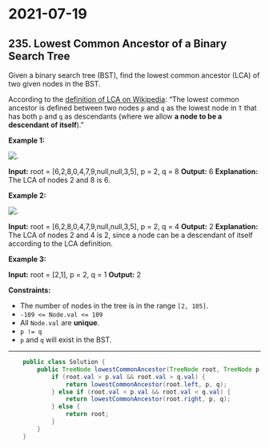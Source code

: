 # 2021-07-19

## 235. Lowest Common Ancestor of a Binary Search Tree

Given a binary search tree (BST), find the lowest common ancestor (LCA) of two given nodes in the BST.

According to the [definition of LCA on Wikipedia](https://en.wikipedia.org/wiki/Lowest_common_ancestor): “The lowest common ancestor is defined between two nodes `p` and `q` as the lowest node in `T` that has both `p` and `q` as descendants (where we allow **a node to be a descendant of itself**).”

**Example 1:**

![.](https://assets.leetcode.com/uploads/2018/12/14/binarysearchtree_improved.png)

**Input:** root = \[6,2,8,0,4,7,9,null,null,3,5\], p = 2, q = 8
**Output:** 6
**Explanation:** The LCA of nodes 2 and 8 is 6.

**Example 2:**

![.](https://assets.leetcode.com/uploads/2018/12/14/binarysearchtree_improved.png)

**Input:** root = \[6,2,8,0,4,7,9,null,null,3,5\], p = 2, q = 4
**Output:** 2
**Explanation:** The LCA of nodes 2 and 4 is 2, since a node can be a descendant of itself according to the LCA definition.

**Example 3:**

**Input:** root = \[2,1\], p = 2, q = 1
**Output:** 2

**Constraints:**

- The number of nodes in the tree is in the range `[2, 105]`.
- `-109 <= Node.val <= 109`
- All `Node.val` are **unique**.
- `p != q`
- `p` and `q` will exist in the BST.

---

```java
    public class Solution {
        public TreeNode lowestCommonAncestor(TreeNode root, TreeNode p, TreeNode q) {
            if (root.val > p.val && root.val > q.val) {
                return lowestCommonAncestor(root.left, p, q);
            } else if (root.val < p.val && root.val < q.val) {
                return lowestCommonAncestor(root.right, p, q);
            } else {
                return root;
            }
        }
    }
```
